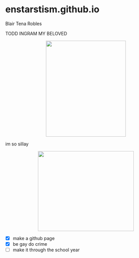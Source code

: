 # enstarstism.github.io
Blair Tena Robles

 TODD INGRAM MY BELOVED 

<p align="center">
  <img width="250" height="300" src="https://static.wikia.nocookie.net/scottpilgrim/images/2/2d/Todd_ingram.png">
</p>

im so sillay

<p align="center">
  <img width="300" height="250" src="http://img.youtube.com/vi/ye5v9mOkDh8/0.jpg">
</p>

- [x] make a github page
- [x] be gay do crime
- [ ] make it through the school year
